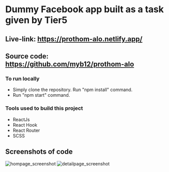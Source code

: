 # Dummy Facebook app built as a task given by Tier5

## Live-link: https://prothom-alo.netlify.app/
## Source code: https://github.com/myb12/prothom-alo

### To run locally
* Simply clone the repository. Run "npm install" command.
* Run "npm start" command.

### Tools used to build this project
* ReactJs
* React Hook
* React Router
* SCSS 


## Screenshots of code

![hompage_screenshot](https://i.ibb.co/MSfdFn9/hompage.png)
![detailpage_screenshot](https://i.ibb.co/GJLdkDz/detailpage.png)